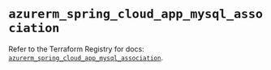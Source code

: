 # `azurerm_spring_cloud_app_mysql_association`

Refer to the Terraform Registry for docs: [`azurerm_spring_cloud_app_mysql_association`](https://registry.terraform.io/providers/hashicorp/azurerm/3.103.0/docs/resources/spring_cloud_app_mysql_association).
